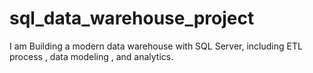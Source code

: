 # sql_data_warehouse_project
I am Building a modern data warehouse with SQL Server, including ETL process , data modeling , and analytics.
